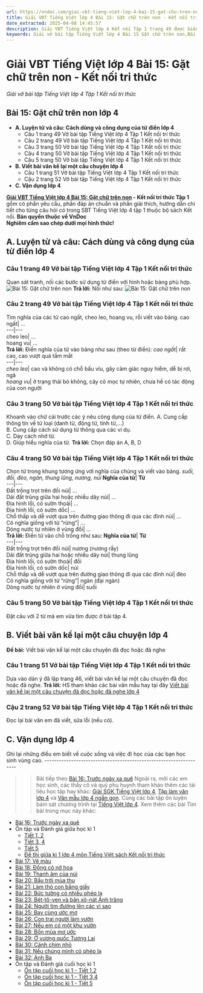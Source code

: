 ```yaml
---
url: https://vndoc.com/giai-vbt-tieng-viet-lop-4-bai-15-gat-chu-tren-non-ket-noi-tri-thuc-304033
title: Giải VBT Tiếng Việt lớp 4 Bài 15: Gặt chữ trên non - Kết nối tri thức - Giải vở bài tập Tiếng Việt lớp 4 Tập 1 Kết nối tri thức - VnDoc.com
date_extracted: 2025-04-08 14:45:57
description: Giải VBT Tiếng Việt lớp 4 Kết nối Tập 1 trang 49 được biên soạn nhằm giúp các em HS đạt kết quả tốt trong quá trình làm bài tập và học tập môn Tiếng Việt lớp 4.
keywords: Giải vở bài tập Tiếng Việt lớp 4 Bài 15 Gặt chữ trên non,Bài 15 Gặt chữ trên non lớp 4,Bài 15 Gặt chữ trên non lớp 4 vbt,Bài 15 Gặt chữ trên non lớp 4 trang 49,tiếng việt lớp 4 Bài 15 Gặt chữ trên non,giải Bài 15 Gặt chữ trên non,tiếng việt lớp 4,tiếng việt lớp 4 kết nối tri thức,vở bài tập tiếng việt lớp 4,sách tiếng việt lớp 4,bài tập tiếng việt lớp 4,giải bài tập tiếng việt lớp 4,tiếng việt lớp 4 tập 1
---
```


# Giải VBT Tiếng Việt lớp 4 Bài 15: Gặt chữ trên non - Kết nối tri thức
 _Giải vở bài tập Tiếng Việt lớp 4 Tập 1 Kết nối tri thức_
## **Bài 15: Gặt chữ trên non lớp 4**
  * **A. Luyện từ và câu: Cách dùng và công dụng của từ điển lớp 4**
    * Câu 1 trang 49 Vở bài tập Tiếng Việt lớp 4 Tập 1 Kết nối tri thức
    * Câu 2 trang 49 Vở bài tập Tiếng Việt lớp 4 Tập 1 Kết nối tri thức
    * Câu 3 trang 50 Vở bài tập Tiếng Việt lớp 4 Tập 1 Kết nối tri thức
    * Câu 4 trang 50 Vở bài tập Tiếng Việt lớp 4 Tập 1 Kết nối tri thức
    * Câu 5 trang 50 Vở bài tập Tiếng Việt lớp 4 Tập 1 Kết nối tri thức
  * **B. Viết bài văn kể lại một câu chuyện lớp 4**
    * Câu 1 trang 51 Vở bài tập Tiếng Việt lớp 4 Tập 1 Kết nối tri thức
    * Cậu 2 trang 52 Vở bài tập Tiếng Việt lớp 4 Tập 1 Kết nối tri thức
  * **C. Vận dụng lớp 4**

**[Giải VBT Tiếng Việt lớp 4 Bài 15: Gặt chữ trên non](<https://vndoc.com/giai-vbt-tieng-viet-lop-4-bai-15-gat-chu-tren-non-ket-noi-tri-thuc-304033>) \- Kết nối tri thức Tập 1** gồm có phần yêu cầu, phần đáp án chuẩn và phần giải thích, hướng dẫn chi tiết cho từng câu hỏi có trong SBT Tiếng Việt lớp 4 tập 1 thuộc bộ  sách Kết nối.
**Bản quyền thuộc về VnDoc**   
**Nghiêm cấm sao chép dưới mọi hình thức\!**
## **A. Luyện từ và câu: Cách dùng và công dụng của từ điển lớp 4**
###  Câu 1 trang 49 Vở bài tập Tiếng Việt lớp 4 Tập 1 Kết nối tri thức
Quan sát tranh, nối các bước sử dụng từ điển với hình hoặc bảng phù hợp.
![Bài 15: Gặt chữ trên non](https://i.vdoc.vn/data/image/2023/08/30/giai-vbt-tieng-viet-lop-4-bai-15-gat-chu-tren-non-ket-noi-tri-thuc-h1.jpg)
**Trả lời:** Nối như sau:
![Bài 15: Gặt chữ trên non](https://i.vdoc.vn/data/image/2023/08/30/giai-vbt-tieng-viet-lop-4-bai-15-gat-chu-tren-non-ket-noi-tri-thuc-h2.jpg)
### Câu 2 trang 49 Vở bài tập Tiếng Việt lớp 4 Tập 1 Kết nối tri thức
Tìm nghĩa của các từ cao ngất, cheo leo, hoang vu, rồi viết vào bảng.
cao ngất| ...  
---|---  
cheo leo| ...  
hoang vu| ...  
**Trả lời:** Điền nghĩa của từ vào bảng như sau \(theo từ điển\):
_cao ngất_|  rất cao, cao vượt quá tầm mắt  
---|---  
 _cheo leo_|  cao và không có chỗ bấu víu, gây cảm giác nguy hiểm, dễ bị rơi, ngã  
 _hoang vu_|  ở trạng thái bỏ không, cây cỏ mọc tự nhiên, chưa hề có tác động của con người  
### Câu 3 trang 50 Vở bài tập Tiếng Việt lớp 4 Tập 1 Kết nối tri thức
Khoanh vào chữ cái trước các ý nêu công dụng của từ điển.
A. Cung cấp thông tin về từ loại \(danh từ, động từ, tính từ,...\)  
B. Cung cấp cách sử dụng từ thông qua các ví dụ.  
C. Dạy cách nhớ từ.  
D. Giúp hiểu nghĩa của từ.
**Trả lời:** Chọn đáp án A, B, D
### Câu 4 trang 50 Vở bài tập Tiếng Việt lớp 4 Tập 1 Kết nối tri thức
Chọn từ trong khung tương ứng với nghĩa của chúng và viết vào bảng.
_suối, đồi, đèo, ngàn, thung lũng, nương, núi_
**Nghĩa của từ**| **Từ**  
---|---  
Đất trồng trọt trên đồi núi| ...  
Dải đất trũng giữa hai hoặc nhiều dãy núi| ...  
Địa hình lồi, có sườn thoải| ...  
Địa hình lồi, có sườn dốc| ...  
Chỗ thấp và dễ vượt qua trên đường giao thông đi qua các đỉnh núi| ...  
Có nghĩa giống với từ “rừng”| ...  
Dòng nước tự nhiên ở vùng đồi| ...  
**Trả lời:** Điền từ vào chỗ trống như sau:
**Nghĩa của từ**| **Từ**  
---|---  
Đất trồng trọt trên đồi núi| nương \(nương rẫy\)  
Dải đất trũng giữa hai hoặc nhiều dãy núi| thung lũng  
Địa hình lồi, có sườn thoải| đồi  
Địa hình lồi, có sườn dốc| núi  
Chỗ thấp và dễ vượt qua trên đường giao thông đi qua các đỉnh núi| đèo  
Có nghĩa giống với từ “rừng”| ngàn \(đại ngàn\)  
Dòng nước tự nhiên ở vùng đồi| suối  
### Câu 5 trang 50 Vở bài tập Tiếng Việt lớp 4 Tập 1 Kết nối tri thức
Đặt câu với 2 từ mà em vừa tìm được ở bài tập 4.
## **B. Viết bài văn kể lại một câu chuyện lớp 4**
**Đề bài:** Viết bài văn kể lại một câu chuyện đã đọc hoặc đã nghe
### Câu 1 trang 51 Vở bài tập Tiếng Việt lớp 4 Tập 1 Kết nối tri thức
Dựa vào dàn ý đã lập trang 46, viết bài văn kể lại một câu chuyện đã đọc hoặc đã nghe.
**Trả lời:** HS tham khảo các bài văn mẫu hay tại đây [Viết bài văn kể lại một câu chuyện đã đọc hoặc đã nghe lớp 4](<https://vndoc.com/ke-chuyen-lop-4-ke-lai-mot-cau-chuyen-ma-em-duoc-nghe-hoac-duoc-doc-ve-mot-nguoi-co-tai-140576>)
### Cậu 2 trang 52 Vở bài tập Tiếng Việt lớp 4 Tập 1 Kết nối tri thức
Đọc lại bài văn em đã viết, sửa lỗi \(nếu có\).
## **C. Vận dụng lớp 4**
Ghi lại những điều em biết về cuộc sống và việc đi học của các bạn học sinh vùng cao.
\------------------------------------------------------------------
>> Bài tiếp theo [Bài 16: Trước ngày xa quê](<https://vndoc.com/giai-vbt-tieng-viet-lop-4-bai-16-truoc-ngay-xa-que-ket-noi-tri-thuc-304034>)
Ngoài ra, mời các em học sinh, các thầy cô và quý phụ huynh tham khảo thêm các tài liệu học tập hay khác: [Giải SGK Tiếng Việt lớp 4](<https://vndoc.com/tieng-viet-lop4>), [Tập làm văn lớp 4](<https://vndoc.com/tap-lam-van-lop4>) và [Văn mẫu lớp 4 ngắn gọn](<https://vndoc.com/van-mieu-ta-lop4>). Cùng các bài tập ôn luyện bám sát chương trình tại [Tiếng Việt lớp 4](<https://vndoc.com/tieng-viet-lop4>).
Xem thêm các bài Tìm bài trong mục này khác:
  * [Bài 16: Trước ngày xa quê](</giai-vbt-tieng-viet-lop-4-bai-16-truoc-ngay-xa-que-ket-noi-tri-thuc-304034>)
  * Ôn tập và Đánh giá giữa học kì 1
    * [Tiết 1, 2](</giai-vbt-tieng-viet-lop-4-on-tap-giua-hoc-ki-1-tiet-1-2-ket-noi-tri-thuc-304036>)
    * [Tiết 3, 4](</giai-vbt-tieng-viet-lop-4-on-tap-giua-hoc-ki-1-tiet-3-4-ket-noi-tri-thuc-304038>)
    * [Tiết 5](</giai-vbt-tieng-viet-lop-4-on-tap-giua-hoc-ki-1-tiet-5-ket-noi-tri-thuc-304041>)
    * [Đề thi giữa kì 1 lớp 4 môn Tiếng Việt sách Kết nối tri thức](<https://vndoc.com/de-thi-giua-ki-1-lop-4-mon-tieng-viet-ket-noi>)
  * [Bài 17: Vẽ màu](</giai-vbt-tieng-viet-lop-4-bai-17-ve-mau-ket-noi-tri-thuc-309618>)
  * [Bài 18: Đồng cỏ nở hoa](</giai-vbt-tieng-viet-lop-4-bai-18-dong-co-no-hoa-ket-noi-tri-thuc-309620>)
  * [Bài 19: Thanh âm của núi](</giai-vbt-tieng-viet-lop-4-bai-19-thanh-am-cua-nui-ket-noi-tri-thuc-309653>)
  * [Bài 20: Bầu trời mùa thu](</bai-20-bau-troi-mua-thu-trang-69-vbt-tieng-viet-lop-4-ket-noi-tri-thuc-tap-1-319377>)
  * [Bài 21: Làm thỏ con bằng giấy](</bai-21-lam-tho-con-bang-giay-trang-71-vbt-tieng-viet-lop-4-ket-noi-tri-thuc-tap-1-319383>)
  * [Bài 22: Bức tường có nhiều phép lạ](</bai-22-buc-tuong-co-nhieu-phep-la-trang-74-vbt-tieng-viet-lop-4-ket-noi-tri-thuc-tap-1-319386>)
  * [Bài 23: Bét-tô-ven và bản xô-nát Ánh trăng](</bai-23-bet-to-ven-va-ban-xo-nat-anh-trang-trang-77-vbt-tieng-viet-lop-4-ket-noi-tri-thuc-tap-1-319387>)
  * [Bài 24: Người tìm đường lên các vì sao](</bai-24-nguoi-tim-duong-len-cac-vi-sao-trang-81-vbt-tieng-viet-lop-4-ket-noi-tri-thuc-tap-1-319388>)
  * [Bài 25: Bay cùng ước mơ](</bai-25-bay-cung-uoc-mo-trang-84-vbt-tieng-viet-lop-4-ket-noi-tri-thuc-tap-1-319389>)
  * [Bài 26: Con trai người làm vườn](</bai-26-con-trai-nguoi-lam-vuon-trang-88-vbt-tieng-viet-lop-4-ket-noi-tri-thuc-tap-1-319392>)
  * [Bài 27: Nếu em có một khu vườn](</bai-27-neu-em-co-mot-khu-vuon-trang-90-vbt-tieng-viet-lop-4-ket-noi-tri-thuc-tap-1-319394>)
  * [Bài 28: Bốn mùa mơ ước](</bai-28-bon-mua-mo-uoc-trang-94-vbt-tieng-viet-lop-4-ket-noi-tri-thuc-tap-1-319395>)
  * [Bài 29: Ở vương quốc Tương Lai](</bai-29-o-vuong-quoc-tuong-lai-trang-96-vbt-tieng-viet-lop-4-ket-noi-tri-thuc-tap-1-319396>)
  * [Bài 30: Cánh chim nhỏ](</bai-30-canh-chim-nho-trang-100-vbt-tieng-viet-lop-4-ket-noi-tri-thuc-tap-1-319397>)
  * [Bài 31: Nếu chúng mình có phép lạ](</bai-31-neu-chung-minh-co-phep-la-trang-103-vbt-tieng-viet-lop-4-ket-noi-tri-thuc-tap-1-319410>)
  * [Bài 32: Anh Ba](</bai-32-anh-ba-trang-106-vbt-tieng-viet-lop-4-ket-noi-tri-thuc-tap-1-319412>)
  * Ôn tập và Đánh giá cuối học kì 1
    * [Ôn tập cuối học kì 1 - Tiết 1,2](</on-tap-cuoi-hoc-ki-1-tiet-1-2-trang-109-vbt-tieng-viet-lop-4-ket-noi-tri-thuc-tap-1-319415>)
    * [Ôn tập cuối học kì 1 - Tiết 3,4](</on-tap-cuoi-hoc-ki-1-tiet-3-4-trang-111-vbt-tieng-viet-lop-4-ket-noi-tri-thuc-tap-1-319418>)
    * [Ôn tập cuối học kì 1 - Tiết 5](</on-tap-cuoi-hoc-ki-1-tiet-5-trang-114-vbt-tieng-viet-lop-4-ket-noi-tri-thuc-tap-1-319419>)

